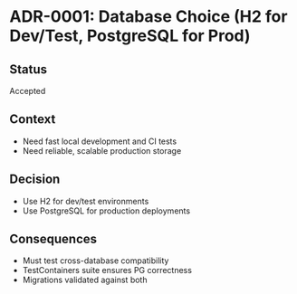 # ADR-0001: Database Choice (H2 for Dev/Test, PostgreSQL for Prod)

## Status
Accepted

## Context
- Need fast local development and CI tests
- Need reliable, scalable production storage

## Decision
- Use H2 for dev/test environments
- Use PostgreSQL for production deployments

## Consequences
- Must test cross-database compatibility
- TestContainers suite ensures PG correctness
- Migrations validated against both
